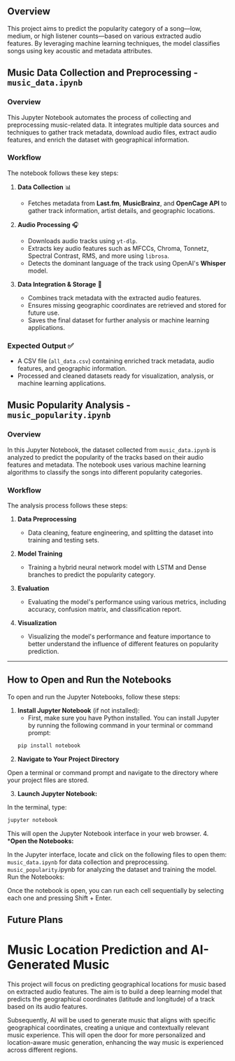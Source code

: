 ## **Overview**  
This project aims to predict the popularity category of a song—low, medium, or high listener counts—based on various extracted audio features. By leveraging machine learning techniques, the model classifies songs using key acoustic and metadata attributes.

## **Music Data Collection and Preprocessing - `music_data.ipynb`**

### **Overview**  
This Jupyter Notebook automates the process of collecting and preprocessing music-related data. It integrates multiple data sources and techniques to gather track metadata, download audio files, extract audio features, and enrich the dataset with geographical information.  

### **Workflow**  
The notebook follows these key steps:

1. **Data Collection** 📊  
   - Fetches metadata from **Last.fm**, **MusicBrainz**, and **OpenCage API** to gather track information, artist details, and geographic locations.  

2. **Audio Processing** 🎧  
   - Downloads audio tracks using `yt-dlp`.  
   - Extracts key audio features such as MFCCs, Chroma, Tonnetz, Spectral Contrast, RMS, and more using `librosa`.  
   - Detects the dominant language of the track using OpenAI's **Whisper** model.  

3. **Data Integration & Storage** 🔄  
   - Combines track metadata with the extracted audio features.  
   - Ensures missing geographic coordinates are retrieved and stored for future use.  
   - Saves the final dataset for further analysis or machine learning applications.

### **Expected Output** ✅  
- A CSV file (`all_data.csv`) containing enriched track metadata, audio features, and geographic information.  
- Processed and cleaned datasets ready for visualization, analysis, or machine learning applications.

## **Music Popularity Analysis - `music_popularity.ipynb`**

### **Overview**  
In this Jupyter Notebook, the dataset collected from `music_data.ipynb` is analyzed to predict the popularity of the tracks based on their audio features and metadata. The notebook uses various machine learning algorithms to classify the songs into different popularity categories.

### **Workflow**  
The analysis process follows these steps:
1. **Data Preprocessing**  
   - Data cleaning, feature engineering, and splitting the dataset into training and testing sets.
   
2. **Model Training**  
   - Training a hybrid neural network model with LSTM and Dense branches to predict the popularity category.

3. **Evaluation**  
   - Evaluating the model's performance using various metrics, including accuracy, confusion matrix, and classification report.

4. **Visualization**  
   - Visualizing the model's performance and feature importance to better understand the influence of different features on popularity prediction.

---

## **How to Open and Run the Notebooks**

To open and run the Jupyter Notebooks, follow these steps:

1. **Install Jupyter Notebook** (if not installed):
   - First, make sure you have Python installed. You can install Jupyter by running the following command in your terminal or command prompt:
   ```bash
   pip install notebook
   ```
2. **Navigate to Your Project Directory**

Open a terminal or command prompt and navigate to the directory where your project files are stored.

3. **Launch Jupyter Notebook:**

In the terminal, type:
```bash
jupyter notebook
```

This will open the Jupyter Notebook interface in your web browser.
4. ***Open the Notebooks:**

In the Jupyter interface, locate and click on the following files to open them:
`music_data.ipynb` for data collection and preprocessing.
`music_popularity`.ipynb for analyzing the dataset and training the model.
Run the Notebooks:

Once the notebook is open, you can run each cell sequentially by selecting each one and pressing Shift + Enter.

## Future Plans
# Music Location Prediction and AI-Generated Music
This project will focus on predicting geographical locations for music based on extracted audio features. The aim is to build a deep learning model that predicts the geographical coordinates (latitude and longitude) of a track based on its audio features.

Subsequently, AI will be used to generate music that aligns with specific geographical coordinates, creating a unique and contextually relevant music experience. This will open the door for more personalized and location-aware music generation, enhancing the way music is experienced across different regions.